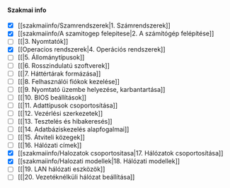 #### Szakmai info
- [x] [[szakmaiinfo/Szamrendszerek|1. Számrendszerek]]
- [x] [[szakmaiinfo/A szamitogep felepitese|2. A számítógép felépítése]]
- [ ] [[|3. Nyomtatók]]
- [x] [[Operacios rendszerek|4. Operációs rendszerek]]
- [ ] [[|5. Állománytípusok]]
- [ ] [[|6. Rosszindulatú szoftverek]]
- [ ] [[|7. Háttértárak formázása]]
- [ ] [[|8. Felhasználói fiókok kezelése]]
- [ ] [[|9. Nyomtató üzembe helyezése, karbantartása]]
- [ ] [[|10. BIOS beállítások]]
- [ ] [[|11. Adattípusok csoportosítása]]
- [ ] [[|12. Vezérlési szerkezetek]]
- [ ] [[|13. Tesztelés és hibakeresés]]
- [ ] [[|14. Adatbáziskezelés alapfogalmai]]
- [ ] [[|15. Átviteli közegek]]
- [ ] [[|16. Hálózati címek]]
- [x] [[szakmaiinfo/Halozatok csoportositasa|17. Hálózatok csoportosítása]]
- [x] [[szakmaiinfo/Halozati modellek|18. Hálózati modellek]]
- [ ] [[|19. LAN hálózati eszközök]]
- [ ] [[|20. Vezetéknélküli hálózat beállítása]]